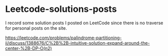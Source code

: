 # Leetcode-solutions-posts
I record some solution posts I posted on LeetCode since there is no traverse for personal posts on the site.

https://leetcode.com/problems/palindrome-partitioning-ii/discuss/1388676/C%2B%2B-intuitive-solution-expand-around-the-center-%2B-DP-O(n2)
